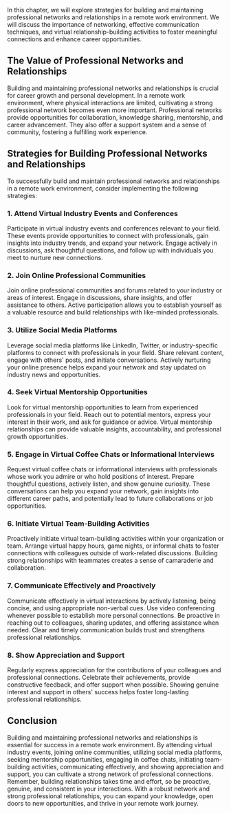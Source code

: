 
In this chapter, we will explore strategies for building and maintaining professional networks and relationships in a remote work environment. We will discuss the importance of networking, effective communication techniques, and virtual relationship-building activities to foster meaningful connections and enhance career opportunities.

## The Value of Professional Networks and Relationships

Building and maintaining professional networks and relationships is crucial for career growth and personal development. In a remote work environment, where physical interactions are limited, cultivating a strong professional network becomes even more important. Professional networks provide opportunities for collaboration, knowledge sharing, mentorship, and career advancement. They also offer a support system and a sense of community, fostering a fulfilling work experience.

## Strategies for Building Professional Networks and Relationships

To successfully build and maintain professional networks and relationships in a remote work environment, consider implementing the following strategies:

### 1\. Attend Virtual Industry Events and Conferences

Participate in virtual industry events and conferences relevant to your field. These events provide opportunities to connect with professionals, gain insights into industry trends, and expand your network. Engage actively in discussions, ask thoughtful questions, and follow up with individuals you meet to nurture new connections.

### 2\. Join Online Professional Communities

Join online professional communities and forums related to your industry or areas of interest. Engage in discussions, share insights, and offer assistance to others. Active participation allows you to establish yourself as a valuable resource and build relationships with like-minded professionals.

### 3\. Utilize Social Media Platforms

Leverage social media platforms like LinkedIn, Twitter, or industry-specific platforms to connect with professionals in your field. Share relevant content, engage with others' posts, and initiate conversations. Actively nurturing your online presence helps expand your network and stay updated on industry news and opportunities.

### 4\. Seek Virtual Mentorship Opportunities

Look for virtual mentorship opportunities to learn from experienced professionals in your field. Reach out to potential mentors, express your interest in their work, and ask for guidance or advice. Virtual mentorship relationships can provide valuable insights, accountability, and professional growth opportunities.

### 5\. Engage in Virtual Coffee Chats or Informational Interviews

Request virtual coffee chats or informational interviews with professionals whose work you admire or who hold positions of interest. Prepare thoughtful questions, actively listen, and show genuine curiosity. These conversations can help you expand your network, gain insights into different career paths, and potentially lead to future collaborations or job opportunities.

### 6\. Initiate Virtual Team-Building Activities

Proactively initiate virtual team-building activities within your organization or team. Arrange virtual happy hours, game nights, or informal chats to foster connections with colleagues outside of work-related discussions. Building strong relationships with teammates creates a sense of camaraderie and collaboration.

### 7\. Communicate Effectively and Proactively

Communicate effectively in virtual interactions by actively listening, being concise, and using appropriate non-verbal cues. Use video conferencing whenever possible to establish more personal connections. Be proactive in reaching out to colleagues, sharing updates, and offering assistance when needed. Clear and timely communication builds trust and strengthens professional relationships.

### 8\. Show Appreciation and Support

Regularly express appreciation for the contributions of your colleagues and professional connections. Celebrate their achievements, provide constructive feedback, and offer support when possible. Showing genuine interest and support in others' success helps foster long-lasting professional relationships.

## Conclusion

Building and maintaining professional networks and relationships is essential for success in a remote work environment. By attending virtual industry events, joining online communities, utilizing social media platforms, seeking mentorship opportunities, engaging in coffee chats, initiating team-building activities, communicating effectively, and showing appreciation and support, you can cultivate a strong network of professional connections. Remember, building relationships takes time and effort, so be proactive, genuine, and consistent in your interactions. With a robust network and strong professional relationships, you can expand your knowledge, open doors to new opportunities, and thrive in your remote work journey.
